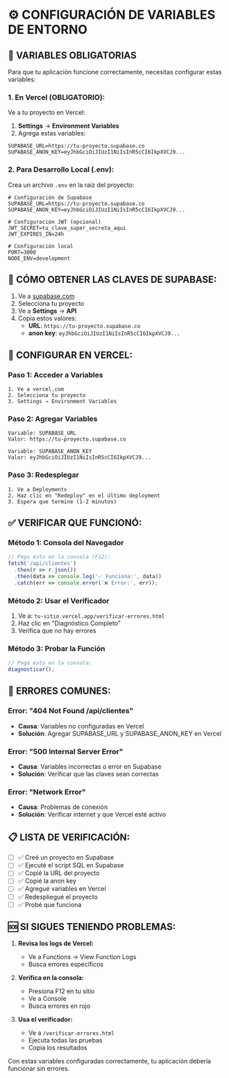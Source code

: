 # ⚙️ CONFIGURACIÓN DE VARIABLES DE ENTORNO

## 🎯 **VARIABLES OBLIGATORIAS**

Para que tu aplicación funcione correctamente, necesitas configurar estas variables:

### **1. En Vercel (OBLIGATORIO):**

Ve a tu proyecto en Vercel:
1. **Settings** → **Environment Variables**
2. Agrega estas variables:

```
SUPABASE_URL=https://tu-proyecto.supabase.co
SUPABASE_ANON_KEY=eyJhbGciOiJIUzI1NiIsInR5cCI6IkpXVCJ9...
```

### **2. Para Desarrollo Local (.env):**

Crea un archivo `.env` en la raíz del proyecto:

```env
# Configuración de Supabase
SUPABASE_URL=https://tu-proyecto.supabase.co
SUPABASE_ANON_KEY=eyJhbGciOiJIUzI1NiIsInR5cCI6IkpXVCJ9...

# Configuración JWT (opcional)
JWT_SECRET=tu_clave_super_secreta_aqui
JWT_EXPIRES_IN=24h

# Configuración local
PORT=3000
NODE_ENV=development
```

## 🔑 **CÓMO OBTENER LAS CLAVES DE SUPABASE:**

1. Ve a [supabase.com](https://supabase.com)
2. Selecciona tu proyecto
3. Ve a **Settings** → **API**
4. Copia estos valores:
   - **URL**: `https://tu-proyecto.supabase.co`
   - **anon key**: `eyJhbGciOiJIUzI1NiIsInR5cCI6IkpXVCJ9...`

## 🚀 **CONFIGURAR EN VERCEL:**

### **Paso 1: Acceder a Variables**
```
1. Ve a vercel.com
2. Selecciona tu proyecto
3. Settings → Environment Variables
```

### **Paso 2: Agregar Variables**
```
Variable: SUPABASE_URL
Valor: https://tu-proyecto.supabase.co

Variable: SUPABASE_ANON_KEY
Valor: eyJhbGciOiJIUzI1NiIsInR5cCI6IkpXVCJ9...
```

### **Paso 3: Redesplegar**
```
1. Ve a Deployments
2. Haz clic en "Redeploy" en el último deployment
3. Espera que termine (1-2 minutos)
```

## ✅ **VERIFICAR QUE FUNCIONÓ:**

### **Método 1: Consola del Navegador**
```javascript
// Pega esto en la consola (F12):
fetch('/api/clientes')
  .then(r => r.json())
  .then(data => console.log('✅ Funciona:', data))
  .catch(err => console.error('❌ Error:', err));
```

### **Método 2: Usar el Verificador**
1. Ve a: `tu-sitio.vercel.app/verificar-errores.html`
2. Haz clic en "Diagnóstico Completo"
3. Verifica que no hay errores

### **Método 3: Probar la Función**
```javascript
// Pega esto en la consola:
diagnosticar();
```

## 🚨 **ERRORES COMUNES:**

### **Error: "404 Not Found /api/clientes"**
- **Causa**: Variables no configuradas en Vercel
- **Solución**: Agregar SUPABASE_URL y SUPABASE_ANON_KEY en Vercel

### **Error: "500 Internal Server Error"**
- **Causa**: Variables incorrectas o error en Supabase
- **Solución**: Verificar que las claves sean correctas

### **Error: "Network Error"**
- **Causa**: Problemas de conexión
- **Solución**: Verificar internet y que Vercel esté activo

## 📋 **LISTA DE VERIFICACIÓN:**

- [ ] ✅ Creé un proyecto en Supabase
- [ ] ✅ Ejecuté el script SQL en Supabase
- [ ] ✅ Copié la URL del proyecto
- [ ] ✅ Copié la anon key
- [ ] ✅ Agregué variables en Vercel
- [ ] ✅ Redespliegué el proyecto
- [ ] ✅ Probé que funciona

## 🆘 **SI SIGUES TENIENDO PROBLEMAS:**

1. **Revisa los logs de Vercel:**
   - Ve a Functions → View Function Logs
   - Busca errores específicos

2. **Verifica en la consola:**
   - Presiona F12 en tu sitio
   - Ve a Console
   - Busca errores en rojo

3. **Usa el verificador:**
   - Ve a `/verificar-errores.html`
   - Ejecuta todas las pruebas
   - Copia los resultados

Con estas variables configuradas correctamente, tu aplicación debería funcionar sin errores. 